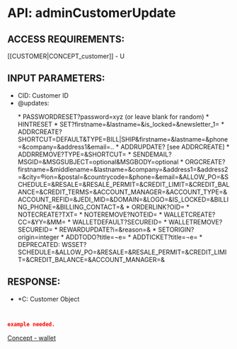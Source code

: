 # API: adminCustomerUpdate


## ACCESS REQUIREMENTS: ##
[[CUSTOMER|CONCEPT_customer]] - U




## INPUT PARAMETERS: ##
  * CID: Customer ID
  * @updates: 

<ul>
* PASSWORDRESET?password=xyz    (or leave blank for random)
* HINTRESET
* SET?firstname=&lastname=&is_locked=&newsletter_1=
* ADDRCREATE?SHORTCUT=DEFAULT&TYPE=BILL|SHIP&firstname=&lastname=&phone=&company=&address1&email=.. 
* ADDRUPDATE? [see ADDRCREATE]
* ADDRREMOVE?TYPE=&SHORTCUT=
* SENDEMAIL?MSGID=&MSGSUBJECT=optional&MSGBODY=optional
* ORGCREATE?firstname=&middlename=&lastname=&company=&address1=&address2=&city=&region=&postal=&countrycode=&phone=&email=&ALLOW_PO=&SCHEDULE=&RESALE=&RESALE_PERMIT=&CREDIT_LIMIT=&CREDIT_BALANCE=&CREDIT_TERMS=&ACCOUNT_MANAGER=&ACCOUNT_TYPE=&ACCOUNT_REFID=&JEDI_MID=&DOMAIN=&LOGO=&IS_LOCKED=&BILLING_PHONE=&BILLING_CONTACT=&
* ORDERLINK?OID=
* NOTECREATE?TXT=
* NOTEREMOVE?NOTEID=
* WALLETCREATE?CC=&YY=&MM=
* WALLETDEFAULT?SECUREID=
* WALLETREMOVE?SECUREID=
* REWARDUPDATE?i=&reason=&
* SETORIGIN?origin=integer
* ADDTODO?title=&note=
* ADDTICKET?title=&note=
* DEPRECATED: WSSET?SCHEDULE=&ALLOW_PO=&RESALE=&RESALE_PERMIT=&CREDIT_LIMIT=&CREDIT_BALANCE=&ACCOUNT_MANAGER=& 
</ul>



## RESPONSE: ##
  * *C: Customer Object

```json


example needed.

```

[Concept - wallet](concept_wallet)
